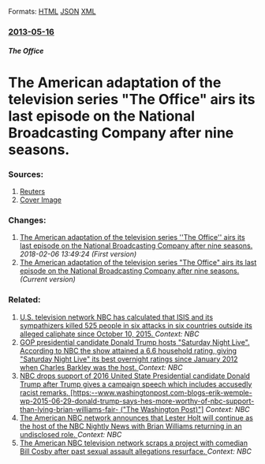 
Formats: [HTML](/news/2013/05/16/the-american-adaptation-of-the-television-series-the-office-airs-its-last-episode-on-the-national-broadcasting-company-after-nine-seasons.html)  [JSON](/news/2013/05/16/the-american-adaptation-of-the-television-series-the-office-airs-its-last-episode-on-the-national-broadcasting-company-after-nine-seasons.json)  [XML](/news/2013/05/16/the-american-adaptation-of-the-television-series-the-office-airs-its-last-episode-on-the-national-broadcasting-company-after-nine-seasons.xml)  

### [2013-05-16](/news/2013/05/16/index.md)

##### The Office
# The American adaptation of the television series "The Office" airs its last episode on the National Broadcasting Company after nine seasons. 




### Sources:

1. [Reuters](https://www.reuters.com/article/2013/05/17/entertainment-us-theoffice-idUSBRE94G04220130517)
1. [Cover Image](https://s1.reutersmedia.net/resources/r/?m=02&d=20130517&t=2&i=732523905&w=&fh=545px&fw=&ll=&pl=&sq=&r=CBRE94G0A6300)

### Changes:

1. [The American adaptation of the television series ''The Office'' airs its last episode on the National Broadcasting Company after nine seasons. ](/news/2013/05/16/the-american-adaptation-of-the-television-series-the-office-airs-its-last-episode-on-the-national-broadcasting-company-after-nine-season.md) _2018-02-06 13:49:24 (First version)_
1. [The American adaptation of the television series "The Office" airs its last episode on the National Broadcasting Company after nine seasons. ](/news/2013/05/16/the-american-adaptation-of-the-television-series-the-office-airs-its-last-episode-on-the-national-broadcasting-company-after-nine-seasons.md) _(Current version)_

### Related:

1. [U.S. television network NBC has calculated that ISIS and its sympathizers killed 525 people in six attacks in six countries outside its alleged caliphate since October 10, 2015. ](/news/2015/12/8/u-s-television-network-nbc-has-calculated-that-isis-and-its-sympathizers-killed-525-people-in-six-attacks-in-six-countries-outside-its-alle.md) _Context: NBC_
2. [GOP presidential candidate Donald Trump hosts "Saturday Night Live". According to NBC the show attained a 6.6 household rating, giving "Saturday Night Live" its best overnight ratings since January 2012 when Charles Barkley was the host. ](/news/2015/11/8/gop-presidential-candidate-donald-trump-hosts-saturday-night-live-according-to-nbc-the-show-attained-a-6-6-household-rating-giving-satu.md) _Context: NBC_
3. [NBC drops support of 2016 United State Presidential candidate Donald Trump after Trump gives a campaign speech which includes accusedly racist remarks. [https:--www.washingtonpost.com-blogs-erik-wemple-wp-2015-06-29-donald-trump-says-hes-more-worthy-of-nbc-support-than-lying-brian-williams-fair- ("The Washington Post)"]](/news/2015/06/29/nbc-drops-support-of-2016-united-state-presidential-candidate-donald-trump-after-trump-gives-a-campaign-speech-which-includes-accusedly-raci.md) _Context: NBC_
4. [The American NBC network announces that Lester Holt will continue as the host of the NBC Nightly News with Brian Williams returning in an undisclosed role. ](/news/2015/06/17/the-american-nbc-network-announces-that-lester-holt-will-continue-as-the-host-of-the-nbc-nightly-news-with-brian-williams-returning-in-an-un.md) _Context: NBC_
5. [The American NBC television network scraps a project with comedian Bill Cosby after past sexual assault allegations resurface. ](/news/2014/11/19/the-american-nbc-television-network-scraps-a-project-with-comedian-bill-cosby-after-past-sexual-assault-allegations-resurface.md) _Context: NBC_
